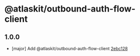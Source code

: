 # @atlaskit/outbound-auth-flow-client

## 1.0.0
- [major] Add @atlaskit/outbound-auth-flow-client [2ebc128](https://bitbucket.org/atlassian/atlaskit-mk-2/commits/2ebc128)
